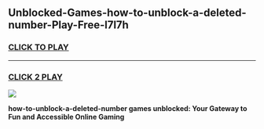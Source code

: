 
## Unblocked-Games-how-to-unblock-a-deleted-number-Play-Free-l7l7h
<h3>
<a href="https://premium76.site?title=how-to-unblock-a-deleted-number&ref=23A">CLICK TO PLAY</a></h3>
<hr>

<h3>
<a href="https://premium76.site?title=how-to-unblock-a-deleted-number&ref=23A">CLICK 2 PLAY</a>
  
</h3>

<a href="https://premium76.site?title=how-to-unblock-a-deleted-number&ref=23A"><img src="https://clearcache.store/games.png"></a>


**how-to-unblock-a-deleted-number games unblocked: Your Gateway to Fun and Accessible Online Gaming**
